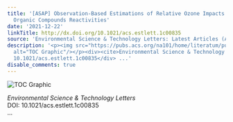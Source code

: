 ```yaml
---
title: '[ASAP] Observation-Based Estimations of Relative Ozone Impacts by Using Volatile
  Organic Compounds Reactivities'
date: '2021-12-22'
linkTitle: http://dx.doi.org/10.1021/acs.estlett.1c00835
source: 'Environmental Science & Technology Letters: Latest Articles (ACS Publications)'
description: '<p><img src="https://pubs.acs.org/na101/home/literatum/publisher/achs/journals/content/estlcu/0/estlcu.ahead-of-print/acs.estlett.1c00835/20211222/images/medium/ez1c00835_0004.gif"
  alt="TOC Graphic"/></p><div><cite>Environmental Science & Technology Letters</cite></div><div>DOI:
  10.1021/acs.estlett.1c00835</div> ...'
disable_comments: true
---
```

<p><img src="https://pubs.acs.org/na101/home/literatum/publisher/achs/journals/content/estlcu/0/estlcu.ahead-of-print/acs.estlett.1c00835/20211222/images/medium/ez1c00835_0004.gif" alt="TOC Graphic"/></p><div><cite>Environmental Science & Technology Letters</cite></div><div>DOI: 10.1021/acs.estlett.1c00835</div> ...